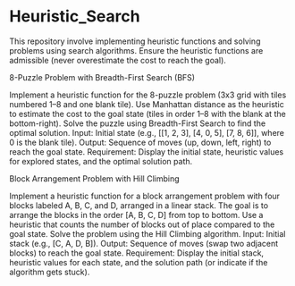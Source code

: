 # Heuristic_Search

This repository involve implementing heuristic functions and solving problems using search algorithms. Ensure the heuristic functions are admissible (never overestimate the cost to reach the goal).

8-Puzzle Problem with Breadth-First Search (BFS)

Implement a heuristic function for the 8-puzzle problem (3x3 grid with tiles numbered 1–8 and one blank tile). Use Manhattan distance as the heuristic to estimate the cost to the goal state (tiles in order 1–8 with the blank at the bottom-right). Solve the puzzle using Breadth-First Search to find the optimal solution. Input: Initial state (e.g., [[1, 2, 3], [4, 0, 5], [7, 8, 6]], where 0 is the blank tile). Output: Sequence of moves (up, down, left, right) to reach the goal state. Requirement: Display the initial state, heuristic values for explored states, and the optimal solution path.

Block Arrangement Problem with Hill Climbing

Implement a heuristic function for a block arrangement problem with four blocks labeled A, B, C, and D, arranged in a linear stack. The goal is to arrange the blocks in the order [A, B, C, D] from top to bottom. Use a heuristic that counts the number of blocks out of place compared to the goal state. Solve the problem using the Hill Climbing algorithm. Input: Initial stack (e.g., [C, A, D, B]). Output: Sequence of moves (swap two adjacent blocks) to reach the goal state. Requirement: Display the initial stack, heuristic values for each state, and the solution path (or indicate if the algorithm gets stuck).
